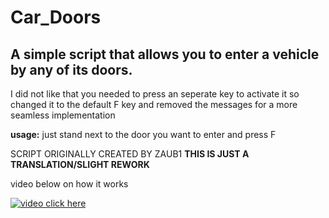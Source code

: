 # Car_Doors
## A simple script that allows you to enter a vehicle by any of its doors.
I did not like that you needed to press an seperate key to activate it
so changed it to the default F key and removed the messages for a more seamless implementation 

**usage:**
just stand next to the door you want to enter and press F

SCRIPT ORIGINALLY CREATED BY ZAUB1 **THIS IS JUST A TRANSLATION/SLIGHT REWORK**

video below on how it works

[![video click here](https://i.imgur.com/zwB0cDU.png)](https://www.youtube.com/watch?v=Hc79sDi3f0U)
